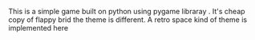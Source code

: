 This is a simple game built on python using pygame libraray . It's cheap copy of flappy brid the theme is different. A retro space kind of theme is implemented here 
